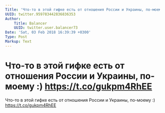 ```yaml
---
Title: 'Что-то в этой гифке есть от отношения России и Украины, по-моему :) https://t.co/gukpm4RhEE'
UUID: twitter.959783442836836353
Author:
    Title: Balancer
    UUID: twitter.user.balancer73
Date: 'Sat, 03 Feb 2018 16:39:39 +0300'
Type: Post
Markup: Text
---
```


# Что-то в этой гифке есть от отношения России и Украины, по-моему :) https://t.co/gukpm4RhEE

Что-то в этой гифке есть от отношения России и Украины,
по-моему :) https://t.co/gukpm4RhEE